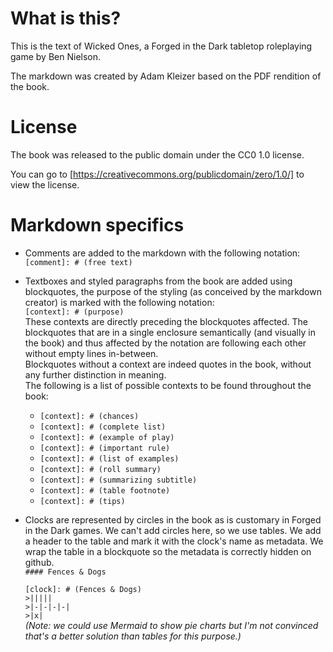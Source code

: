 # What is this?

This is the text of Wicked Ones, a Forged in the Dark tabletop roleplaying game by Ben Nielson.

The markdown was created by Adam Kleizer based on the PDF rendition of the book.

# License

The book was released to the public domain under the CC0 1.0 license.

You can go to [https://creativecommons.org/publicdomain/zero/1.0/] to view the license.

# Markdown specifics

- Comments are added to the markdown with the following notation:  
`[comment]: # (free text)`

- Textboxes and styled paragraphs from the book are added using blockquotes, the purpose of the styling (as conceived by the markdown creator) is marked with the following notation:  
`[context]: # (purpose)`  
These contexts are directly preceding the blockquotes affected. The blockquotes that are in a single enclosure semantically (and visually in the book) and thus affected by the notation are following each other without empty lines in-between.  
Blockquotes without a context are indeed quotes in the book, without any further distinction in meaning.  
The following is a list of possible contexts to be found throughout the book:
  - `[context]: # (chances)`
  - `[context]: # (complete list)`
  - `[context]: # (example of play)`
  - `[context]: # (important rule)`
  - `[context]: # (list of examples)`
  - `[context]: # (roll summary)`
  - `[context]: # (summarizing subtitle)`
  - `[context]: # (table footnote)`
  - `[context]: # (tips)`
- Clocks are represented by circles in the book as is customary in Forged in the Dark games. We can't add circles here, so we use tables. We add a header to the table and mark it with the clock's name as metadata. We wrap the table in a blockquote so the metadata is correctly hidden on github.  
`#### Fences & Dogs`  
` `  
`[clock]: # (Fences & Dogs)`  
`>|||||`  
`>|-|-|-|-|`  
`>|x|`  
*(Note: we could use Mermaid to show pie charts but I'm not convinced that's a better solution than tables for this purpose.)*

